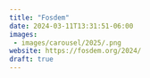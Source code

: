 ```yaml
---
title: "Fosdem"
date: 2024-03-11T13:31:51-06:00
images:
 - images/carousel/2025/.png
website: https://fosdem.org/2024/
draft: true
---
```


